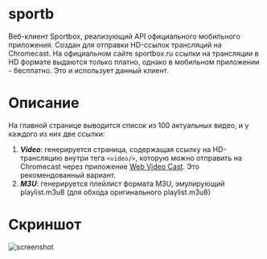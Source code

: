 # sportb
Веб-клиент Sportbox, реализующий API официального мобильного приложения.
Создан для отправки HD-ссылок трансляций на Chromecast. На официальном сайте sportbox.ru ссылки на трансляции в HD формате выдаются только платно, однако в мобильном приложении - бесплатно. Это и использует данный клиент.

# Описание
На главной странице выводится список из 100 актуальных видео, и у каждого из них две ссылки:

1. ***Video***: генерируется страница, содержащая ссылку на HD-трансляцию внутри тега `<video/>`, которую можно отправить на Chromecast через приложение [Web Video Cast](https://play.google.com/store/apps/details?id=com.instantbits.cast.webvideo). Это рекомендованный вариант.
1. ***M3U***: генерируется плейлист формата M3U, эмулирующий playlist.m3u8 (для обхода оригинального playlist.m3u8)

# Скриншот
![screenshot](https://cloud.githubusercontent.com/assets/2682026/16022716/51dee470-31ca-11e6-8a14-0363d37e28be.png)
